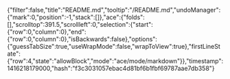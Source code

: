 {"filter":false,"title":"README.md","tooltip":"/README.md","undoManager":{"mark":0,"position":-1,"stack":[]},"ace":{"folds":[],"scrolltop":391.5,"scrollleft":0,"selection":{"start":{"row":0,"column":0},"end":{"row":0,"column":0},"isBackwards":false},"options":{"guessTabSize":true,"useWrapMode":false,"wrapToView":true},"firstLineState":{"row":4,"state":"allowBlock","mode":"ace/mode/markdown"}},"timestamp":1416218179000,"hash":"f3c3031057ebac4d81bf6b1fbf69787aae7db358"}